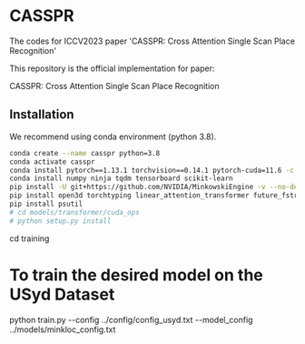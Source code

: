 # CASSPR
The codes for ICCV2023 paper 'CASSPR: Cross Attention Single Scan Place Recognition'

This repository is the official implementation for paper:

CASSPR: Cross Attention Single Scan Place Recognition



## Installation

We recommend using conda environment (python 3.8).

```bash
conda create --name casspr python=3.8
conda activate casspr
conda install pytorch==1.13.1 torchvision==0.14.1 pytorch-cuda=11.6 -c pytorch -c nvidia
conda install numpy ninja tqdm tensorboard scikit-learn
pip install -U git+https://github.com/NVIDIA/MinkowskiEngine -v --no-deps # commit 02fc608bea4c0549b0a7b00ca1bf15dee4a0b228
pip install open3d torchtyping linear_attention_transformer future_fstrings bitarray pytorch_metric_learning(1.1.2)
pip install psutil
# cd models/transformer/cuda_ops
# python setup.py install
```

cd training

# To train the desired model on the USyd Dataset
python train.py --config ../config/config_usyd.txt --model_config ../models/minkloc_config.txt
